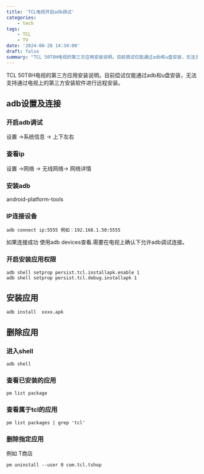 ```yaml
---
title: 'TCL电视开启adb调试'
categories:
    - tech
tags: 
    - TCL
    - TV
date: '2024-08-28 14:34:00'
draft: false
summary: "TCL 50T8H电视的第三方应用安装说明。目前偿试仅能通过adb和u盘安装，无法支持通过电视上的第三方安装软件进行远程安装。"
---
```


TCL 50T8H电视的第三方应用安装说明。目前偿试仅能通过adb和u盘安装，无法支持通过电视上的第三方安装软件进行远程安装。

## adb设置及连接 
### 开启adb调试

设置 ->系统信息 -> 上下左右

### 查看ip

设置 ->网络 -> 无线网络-> 网络详情

### 安装adb

android-platform-tools

### IP连接设备

```adb connect ip:5555 例如：192.168.1.50:5555```

如果连接成功 使用adb devices查看.需要在电视上确认下允许adb调试连接。

### 开启安装应用权限
```
adb shell setprop persist.tcl.installapk.enable 1
adb shell setprop persist.tcl.debug.installapk 1
```

## 安装应用
```adb install  xxxx.apk```

## 删除应用

### 进入shell
```adb shell```

### 查看已安装的应用
```
pm list package
```

### 查看属于tcl的应用
```
pm list packages | grep 'tcl'
```

### 删除指定应用
例如 T商店
```
pm uninstall --user 0 com.tcl.tshop
```
